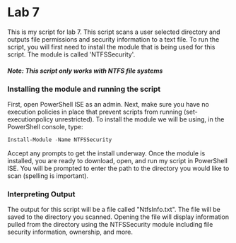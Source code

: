 <h1>Lab 7</h1>

<p>This is my script for lab 7. This script scans a user selected directory and outputs file permissions and security information to a text file.
  To run the script, you will first need to install the module that is being used for this script. The module is called 'NTFSSecurity'.</p>
<h5>Note: This script only works with NTFS file systems</h5>

<h3>Installing the module and running the script</h3>

<p>First, open PowerShell ISE as an admin.
  Next, make sure you have no execution policies in place that prevent scripts from running (set-executionpolicy unrestricted).
  To install the module we will be using, in the PowerShell console, type:</p>
  
  ```powershell
  Install-Module -Name NTFSSecurity
  ```
  <p>
  Accept any prompts to get the install underway. Once the module is installed, you are ready to download, open, and run my script in PowerShell ISE.
  You will be prompted to enter the path to the directory you would like to scan (spelling is important).</p>

<h3>Interpreting Output</h3>

<p>The output for this script will be a file called "NtfsInfo.txt". The file will be saved to the directory you scanned.
  Opening the file will display information pulled from the directory using the NTFSSecurity module including file security information, ownership, and more.
</p>
